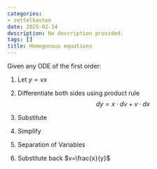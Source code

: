 ```yaml
---
categories:
- zettelkasten
date: 2025-02-14
description: No description provided.
tags: []
title: Homogenous equations
---
```


Given any ODE of the first order:

1. Let $y=vx$

2. Differentiate both sides using product rule $$dy=x \cdot dv + v \cdot dx$$

3. Substitute
4. Simplify
5. Separation of Variables
6. Substitute back $v=\frac{x}{y}$
